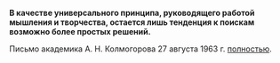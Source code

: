 **В качестве универсального принципа, руководящего работой мышления и творчества, остается лишь тенденция к поискам возможно более простых решений.**

Письмо академика А. Н. Колмогорова 27 августа 1963 г. [полностью][0]. 

[0]: http://www.psychology-online.net/link.php?id=142